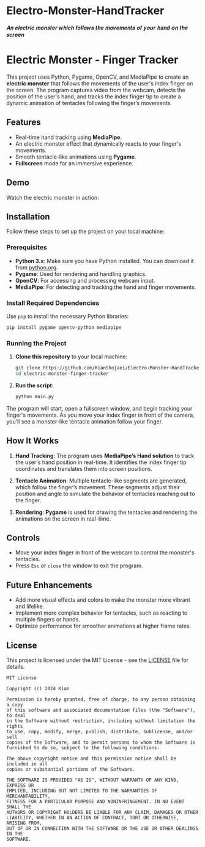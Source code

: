 # Electro-Monster-HandTracker
𝑨𝒏 𝒆𝒍𝒆𝒄𝒕𝒓𝒊𝒄 𝒎𝒐𝒏𝒔𝒕𝒆𝒓 𝒘𝒉𝒊𝒄𝒉 𝒇𝒐𝒍𝒍𝒐𝒘𝒔 𝒕𝒉𝒆 𝒎𝒐𝒗𝒆𝒎𝒆𝒏𝒕𝒔 𝒐𝒇 𝒚𝒐𝒖𝒓 𝒉𝒂𝒏𝒅 𝒐𝒏 𝒕𝒉𝒆 𝒔𝒄𝒓𝒆𝒆𝒏




# Electric Monster - Finger Tracker

This project uses Python, Pygame, OpenCV, and MediaPipe to create an **electric monster** that follows the movements of the user's index finger on the screen. The program captures video from the webcam, detects the position of the user's hand, and tracks the index finger tip to create a dynamic animation of tentacles following the finger’s movements.

## Features

- Real-time hand tracking using **MediaPipe**.
- An electric monster effect that dynamically reacts to your finger's movements.
- Smooth tentacle-like animations using **Pygame**.
- **Fullscreen** mode for an immersive experience.

## Demo

Watch the electric monster in action:


## Installation

Follow these steps to set up the project on your local machine:


### Prerequisites

- **Python 3.x**: Make sure you have Python installed. You can download it from [python.org](https://www.python.org/downloads/).
- **Pygame**: Used for rendering and handling graphics.
- **OpenCV**: For accessing and processing webcam input.
- **MediaPipe**: For detecting and tracking the hand and finger movements.

### Install Required Dependencies

Use `pip` to install the necessary Python libraries:

```bash
pip install pygame opencv-python mediapipe
```

### Running the Project

1. **Clone this repository** to your local machine:

   ```bash
   git clone https://github.com/KianShojaei/Electro-Monster-HandTracker.git
   cd electric-monster-finger-tracker
   ```

2. **Run the script**:

   ```bash
   python main.py
   ```

The program will start, open a fullscreen window, and begin tracking your finger's movements. As you move your index finger in front of the camera, you’ll see a monster-like tentacle animation follow your finger.

## How It Works

1. **Hand Tracking**: The program uses **MediaPipe’s Hand solution** to track the user's hand position in real-time. It identifies the index finger tip coordinates and translates them into screen positions.
   
2. **Tentacle Animation**: Multiple tentacle-like segments are generated, which follow the finger’s movement. These segments adjust their position and angle to simulate the behavior of tentacles reaching out to the finger.

3. **Rendering**: **Pygame** is used for drawing the tentacles and rendering the animations on the screen in real-time.

## Controls

- Move your index finger in front of the webcam to control the monster's tentacles.
- Press `Esc` or `close` the window to exit the program.


## Future Enhancements

- Add more visual effects and colors to make the monster more vibrant and lifelike.
- Implement more complex behavior for tentacles, such as reacting to multiple fingers or hands.
- Optimize performance for smoother animations at higher frame rates.

## License

This project is licensed under the MIT License - see the [LICENSE](LICENSE) file for details.

```
MIT License

Copyright (c) 2024 Kian

Permission is hereby granted, free of charge, to any person obtaining a copy
of this software and associated documentation files (the "Software"), to deal
in the Software without restriction, including without limitation the rights
to use, copy, modify, merge, publish, distribute, sublicense, and/or sell
copies of the Software, and to permit persons to whom the Software is
furnished to do so, subject to the following conditions:

The above copyright notice and this permission notice shall be included in all
copies or substantial portions of the Software.

THE SOFTWARE IS PROVIDED "AS IS", WITHOUT WARRANTY OF ANY KIND, EXPRESS OR
IMPLIED, INCLUDING BUT NOT LIMITED TO THE WARRANTIES OF MERCHANTABILITY,
FITNESS FOR A PARTICULAR PURPOSE AND NONINFRINGEMENT. IN NO EVENT SHALL THE
AUTHORS OR COPYRIGHT HOLDERS BE LIABLE FOR ANY CLAIM, DAMAGES OR OTHER
LIABILITY, WHETHER IN AN ACTION OF CONTRACT, TORT OR OTHERWISE, ARISING FROM,
OUT OF OR IN CONNECTION WITH THE SOFTWARE OR THE USE OR OTHER DEALINGS IN THE
SOFTWARE.
```
